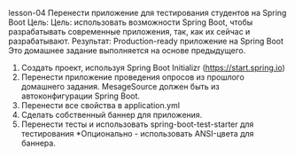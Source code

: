 lesson-04
Перенести приложение для тестирования студентов на Spring Boot
Цель: Цель: использовать возможности Spring Boot, чтобы разрабатывать современные приложения, так, как их сейчас и разрабатывают. Результат: Production-ready приложение на Spring Boot
Это домашнее задание выполняется на основе предыдущего.

1. Создать проект, используя Spring Boot Initializr (https://start.spring.io)
2. Перенести приложение проведения опросов из прошлого домашнего задания. MesageSource должен быть из автоконфигурации Spring Boot.
3. Перенести все свойства в application.yml
4. Сделать собственный баннер для приложения.
5. Перенести тесты и использовать spring-boot-test-starter для тестирования
*Опционально - использовать ANSI-цвета для баннера.
